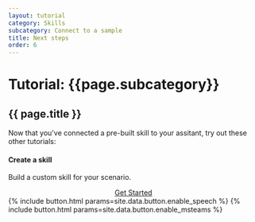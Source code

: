 ```yaml
---
layout: tutorial
category: Skills
subcategory: Connect to a sample
title: Next steps
order: 6
---
```


# Tutorial: {{page.subcategory}} 

## {{ page.title }}

Now that you've connected a pre-built skill to your assitant, try out these other tutorials:

<div class="card-group">
    <div class="card">
        <div class="card-body">
            <h4 class="card-title">Create a skill</h4>
            <p class="card-text">Build a custom skill for your scenario.</p>
        </div>
        <div class="card-footer" style="display: flex; justify-content: center;">
            <a href="{{site.baseurl}}/skills/tutorials/create-skill/csharp/1-intro" class="btn btn-primary">Get Started</a>
        </div>
    </div>
    {% include button.html params=site.data.button.enable_speech %}
    {% include button.html params=site.data.button.enable_msteams %}
</div>